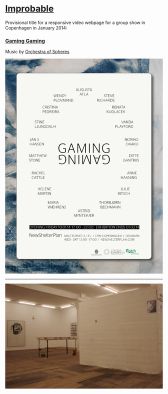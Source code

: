 # [Improbable](http://helenemartin.github.io/improbable/)

Provisional title for a responsive video webpage for a group show in Copenhagen in January 2014: 
### [Gaming Gaming](http://newshelterplan.com/project/gaminggaming/)



Music by [Orchestra of Spheres](http:http://orchestraofspheres.bandcamp.com/)

![New Shelter Plan](/img/GamingGaming_poster.jpg "New Shelter Plan")

****

![gaming gaming][id]

[id]: img/gamingexhib.jpg "New Shelter Plan"


